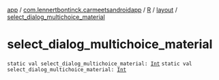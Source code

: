 [app](../../../index.md) / [com.lennertbontinck.carmeetsandroidapp](../../index.md) / [R](../index.md) / [layout](index.md) / [select_dialog_multichoice_material](./select_dialog_multichoice_material.md)

# select_dialog_multichoice_material

`static val select_dialog_multichoice_material: `[`Int`](https://kotlinlang.org/api/latest/jvm/stdlib/kotlin/-int/index.html)
`static val select_dialog_multichoice_material: `[`Int`](https://kotlinlang.org/api/latest/jvm/stdlib/kotlin/-int/index.html)